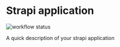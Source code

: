 # Strapi application

![workflow status](https://github.com/ikniaziuk/hexlet-ci/actions/workflows/workflow.yml/badge.svg)

A quick description of your strapi application
